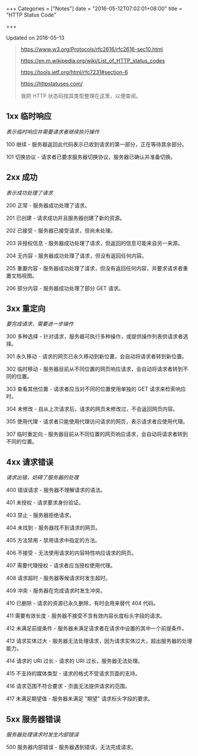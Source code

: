 +++
Categories = ["Notes"]
date = "2016-05-12T07:02:01+08:00"
title = "HTTP Status Code"

+++

<!--more-->

Updated on 2016-05-13

> https://www.w3.org/Protocols/rfc2616/rfc2616-sec10.html
>
> https://en.m.wikipedia.org/wiki/List_of_HTTP_status_codes
>
> https://tools.ietf.org/html/rfc7231#section-6
>
> https://httpstatuses.com/
>
> 我把 HTTP 状态码按其类型整理在这里，以便查阅。

## 1xx 临时响应
*表示临时响应并需要请求者继续执行操作*

100 继续 - 服务器返回此代码表示已收到请求的第一部分，正在等待其余部分。

101 切换协议 - 请求者已要求服务器切换协议，服务器已确认并准备切换。

## 2xx 成功
*表示成功处理了请求*

200 正常 - 服务器成功处理了请求。

201 已创建 - 请求成功并且服务器创建了新的资源。

202 已接受 - 服务器已接受请求，但尚未处理。

203 非授权信息 - 服务器成功处理了请求，但返回的信息可能来自另一来源。

204 无内容 - 服务器成功处理了请求，但没有返回任何内容。

205 重置内容 - 服务器成功处理了请求，但没有返回任何内容，并要求请求者重置文档视图。

206 部分内容 - 服务器成功处理了部分 GET 请求。

## 3xx 重定向
*要完成请求，需要进一步操作*

300 多种选择 - 针对请求，服务器可执行多种操作，或提供操作列表供请求者选择。

301 永久移动 - 请求的网页已永久移动到新位置，会自动将请求者转到新位置。

302 临时移动 - 服务器目前从不同位置的网页响应请求，会自动将请求者转到不同的位置。

303 查看其他位置 - 请求者应当对不同的位置使用单独的 GET 请求来检索响应时。

304 未修改 - 自从上次请求后，请求的网页未修改过，不会返回网页内容。

305 使用代理 - 请求者只能使用代理访问请求的网页，表示请求者应使用代理。

307 临时重定向 - 服务器目前从不同位置的网页响应请求，会自动将请求者转到不同的位置。

## 4xx 请求错误
*请求出错，妨碍了服务器的处理*

400 错误请求 - 服务器不理解请求的语法。

401 未授权 - 请求要求身份验证。

403 禁止 - 服务器拒绝请求。

404 未找到 - 服务器找不到请求的网页。

405 方法禁用 - 禁用请求中指定的方法。

406 不接受 - 无法使用请求的内容特性响应请求的网页。

407 需要代理授权 - 请求者应当授权使用代理。

408 请求超时 - 服务器等候请求时发生超时。

409 冲突 - 服务器在完成请求时发生冲突。

410 已删除 - 请求的资源已永久删除，有时会用来替代 404 代码。

411 需要有效长度 - 服务器不接受不含有效内容长度标头字段的请求。

412 未满足前提条件 - 服务器未满足请求者在请求中设置的其中一个前提条件。

413 请求实体过大 - 服务器无法处理请求，因为请求实体过大，超出服务器的处理能力。

414 请求的 URI 过长 - 请求的 URI 过长，服务器无法处理。

415 不支持的媒体类型 - 请求的格式不受请求页面的支持。

416 请求范围不符合要求 - 页面无法提供请求的范围。

417 未满足期望值 - 服务器未满足 "期望" 请求标头字段的要求。

## 5xx 服务器错误
*服务器处理请求时发生内部错误*

500 服务器内部错误 - 服务器遇到错误，无法完成请求。